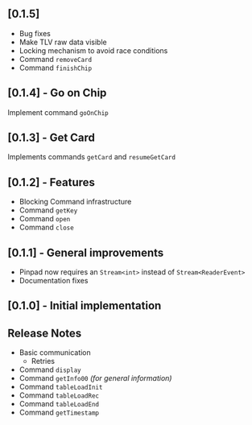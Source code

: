 ## [0.1.5]
- Bug fixes
- Make TLV raw data visible
- Locking mechanism to avoid race conditions
- Command `removeCard`
- Command `finishChip`

## [0.1.4] - Go on Chip
Implement command `goOnChip`

## [0.1.3] - Get Card
Implements commands `getCard` and `resumeGetCard`

## [0.1.2] - Features
- Blocking Command infrastructure
- Command `getKey`
- Command `open`
- Command `close`

## [0.1.1] - General improvements
- Pinpad now requires an `Stream<int>` instead of `Stream<ReaderEvent>`
- Documentation fixes

## [0.1.0] - Initial implementation

## Release Notes
- Basic communication
  - Retries
- Command `display`
- Command `getInfo00` _(for general information)_ 
- Command `tableLoadInit`
- Command `tableLoadRec`
- Command `tableLoadEnd`
- Command `getTimestamp`